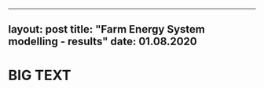 
---
layout: post
title:  "Farm Energy System modelling - results"
date:   01.08.2020
---


# BIG TEXT
